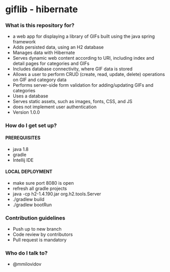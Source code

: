 # giflib - hibernate #

### What is this repository for? ###

* a web app for displaying a library of GIFs built using the java spring framework
* Adds persisted data, using an H2 database
* Manages data with Hibernate
* Serves dynamic web content according to URI, including index and detail pages for categories and GIFs
* Includes database connectivity, where GIF data is stored
* Allows a user to perform CRUD (create, read, update, delete) operations on GIF and category data
* Performs server-side form validation for adding/updating GIFs and categories
* Uses a database
* Serves static assets, such as images, fonts, CSS, and JS
* does not implement user authentication
* Version 1.0.0

### How do I get set up? ###

#### PREREQUISITES ####
* java 1.8
* gradle
* Intellij IDE

#### LOCAL DEPLOYMENT ####
* make sure port 8080 is open
* refresh all gradle projects
* java -cp h2-1.4.190.jar org.h2.tools.Server
* ./gradlew build
* ./gradlew bootRun

### Contribution guidelines ###

* Push up to new branch
* Code review by contributors
* Pull request is mandatory

### Who do I talk to? ###

* @mmilovidov
